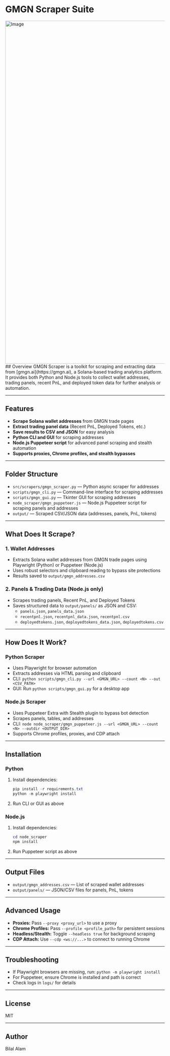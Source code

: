 # GMGN Scraper Suite
<img width="1919" height="1080" alt="Image" src="https://github.com/user-attachments/assets/ef877637-e83a-4bb1-bfec-c177e18f5dc7" />
## Overview
GMGN Scraper is a toolkit for scraping and extracting data from [gmgn.ai](https://gmgn.ai), a Solana-based trading analytics platform. It provides both Python and Node.js tools to collect wallet addresses, trading panels, recent PnL, and deployed token data for further analysis or automation.

---

## Features
- **Scrape Solana wallet addresses** from GMGN trade pages
- **Extract trading panel data** (Recent PnL, Deployed Tokens, etc.)
- **Save results to CSV and JSON** for easy analysis
- **Python CLI and GUI** for scraping addresses
- **Node.js Puppeteer script** for advanced panel scraping and stealth automation
- **Supports proxies, Chrome profiles, and stealth bypasses**

---

## Folder Structure
- `src/scrapers/gmgn_scraper.py` — Python async scraper for addresses
- `scripts/gmgn_cli.py` — Command-line interface for scraping addresses
- `scripts/gmgn_gui.py` — Tkinter GUI for scraping addresses
- `node_scraper/gmgn_puppeteer.js` — Node.js Puppeteer script for scraping panels and addresses
- `output/` — Scraped CSV/JSON data (addresses, panels, PnL, tokens)

---

## What Does It Scrape?
### 1. **Wallet Addresses**
- Extracts Solana wallet addresses from GMGN trade pages using Playwright (Python) or Puppeteer (Node.js)
- Uses robust selectors and clipboard reading to bypass site protections
- Results saved to `output/gmgn_addresses.csv`

### 2. **Panels & Trading Data** (Node.js only)
- Scrapes trading panels, Recent PnL, and Deployed Tokens
- Saves structured data to `output/panels/` as JSON and CSV:
  - `panels.json`, `panels_data.json`
  - `recentpnl.json`, `recentpnl_data.json`, `recentpnl.csv`
  - `deployedtokens.json`, `deployedtokens_data.json`, `deployedtokens.csv`

---

## How Does It Work?
### Python Scraper
- Uses Playwright for browser automation
- Extracts addresses via HTML parsing and clipboard
- CLI: `python scripts/gmgn_cli.py --url <GMGN_URL> --count <N> --out <CSV_PATH>`
- GUI: Run `python scripts/gmgn_gui.py` for a desktop app

### Node.js Scraper
- Uses Puppeteer Extra with Stealth plugin to bypass bot detection
- Scrapes panels, tables, and addresses
- CLI: `node node_scraper/gmgn_puppeteer.js --url <GMGN_URL> --count <N> --outdir <OUTPUT_DIR>`
- Supports Chrome profiles, proxies, and CDP attach

---

## Installation
### Python
1. Install dependencies:
   ```powershell
   pip install -r requirements.txt
   python -m playwright install
   ```
2. Run CLI or GUI as above

### Node.js
1. Install dependencies:
   ```powershell
   cd node_scraper
   npm install
   ```
2. Run Puppeteer script as above

---

## Output Files
- `output/gmgn_addresses.csv` — List of scraped wallet addresses
- `output/panels/` — JSON/CSV files for panels, PnL, tokens

---

## Advanced Usage
- **Proxies:** Pass `--proxy <proxy_url>` to use a proxy
- **Chrome Profiles:** Pass `--profile <profile_path>` for persistent sessions
- **Headless/Stealth:** Toggle `--headless true` for background scraping
- **CDP Attach:** Use `--cdp <ws://...>` to connect to running Chrome

---

## Troubleshooting
- If Playwright browsers are missing, run: `python -m playwright install`
- For Puppeteer, ensure Chrome is installed and path is correct
- Check logs in `logs/` for details

---

## License
MIT

---

## Author
Bilal Alam

